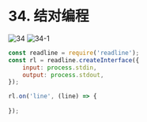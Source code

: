 # 34. 结对编程

![34](/images/od2/34.png)
![34-1](/images/od2/34-1.png)

```js
const readline = require('readline');
const rl = readline.createInterface({
    input: process.stdin,
    output: process.stdout,
});

rl.on('line', (line) => {
    
});
```